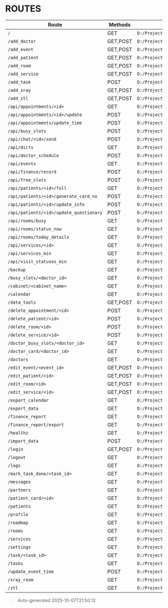 # ROUTES

| Route | Methods | File |
|---|---|---|
| `/` | GET | `D:/Projects/medplatforma/main.py` |
| `/add_doctor` | GET,POST | `D:/Projects/medplatforma/main.py` |
| `/add_event` | GET,POST | `D:/Projects/medplatforma/main.py` |
| `/add_patient` | GET,POST | `D:/Projects/medplatforma/main.py` |
| `/add_room` | GET,POST | `D:/Projects/medplatforma/main.py` |
| `/add_service` | GET,POST | `D:/Projects/medplatforma/main.py` |
| `/add_task` | POST | `D:/Projects/medplatforma/main.py` |
| `/add_xray` | GET,POST | `D:/Projects/medplatforma/main.py` |
| `/add_ztl` | GET,POST | `D:/Projects/medplatforma/main.py` |
| `/api/appointments/<id>` | GET | `D:/Projects/medplatforma/main.py` |
| `/api/appointments/<id>/update` | POST | `D:/Projects/medplatforma/main.py` |
| `/api/appointments/update_time` | POST | `D:/Projects/medplatforma/main.py` |
| `/api/busy_slots` | POST | `D:/Projects/medplatforma/main.py` |
| `/api/chat/<id>/send` | POST | `D:/Projects/medplatforma/main.py` |
| `/api/dicts` | GET | `D:/Projects/medplatforma/main.py` |
| `/api/doctor_schedule` | POST | `D:/Projects/medplatforma/main.py` |
| `/api/events` | GET | `D:/Projects/medplatforma/main.py` |
| `/api/finance/record` | POST | `D:/Projects/medplatforma/main.py` |
| `/api/free_slots` | POST | `D:/Projects/medplatforma/main.py` |
| `/api/patients/<id>/full` | GET | `D:/Projects/medplatforma/main.py` |
| `/api/patients/<id>/generate_card_no` | POST | `D:/Projects/medplatforma/main.py` |
| `/api/patients/<id>/update_info` | POST | `D:/Projects/medplatforma/main.py` |
| `/api/patients/<id>/update_questionary` | POST | `D:/Projects/medplatforma/main.py` |
| `/api/rooms/busy` | GET | `D:/Projects/medplatforma/main.py` |
| `/api/rooms/status_now` | GET | `D:/Projects/medplatforma/main.py` |
| `/api/rooms/today_details` | GET | `D:/Projects/medplatforma/main.py` |
| `/api/services/<id>` | GET | `D:/Projects/medplatforma/main.py` |
| `/api/services_min` | GET | `D:/Projects/medplatforma/main.py` |
| `/api/visit_statuses_min` | GET | `D:/Projects/medplatforma/main.py` |
| `/backup` | GET | `D:/Projects/medplatforma/main.py` |
| `/busy_slots/<doctor_id>` | GET | `D:/Projects/medplatforma/main.py` |
| `/cabinet/<cabinet_name>` | GET | `D:/Projects/medplatforma/main.py` |
| `/calendar` | GET | `D:/Projects/medplatforma/main.py` |
| `/data_tools` | GET,POST | `D:/Projects/medplatforma/main.py` |
| `/delete_appointment/<id>` | POST | `D:/Projects/medplatforma/main.py` |
| `/delete_patient/<id>` | POST | `D:/Projects/medplatforma/main.py` |
| `/delete_room/<id>` | POST | `D:/Projects/medplatforma/main.py` |
| `/delete_service/<id>` | POST | `D:/Projects/medplatforma/main.py` |
| `/doctor_busy_slots/<doctor_id>` | GET | `D:/Projects/medplatforma/main.py` |
| `/doctor_card/<doctor_id>` | GET | `D:/Projects/medplatforma/main.py` |
| `/doctors` | GET | `D:/Projects/medplatforma/main.py` |
| `/edit_event/<event_id>` | GET,POST | `D:/Projects/medplatforma/main.py` |
| `/edit_patient/<id>` | GET,POST | `D:/Projects/medplatforma/main.py` |
| `/edit_room/<id>` | GET,POST | `D:/Projects/medplatforma/main.py` |
| `/edit_service/<id>` | GET,POST | `D:/Projects/medplatforma/main.py` |
| `/export_calendar` | GET | `D:/Projects/medplatforma/main.py` |
| `/export_data` | GET | `D:/Projects/medplatforma/main.py` |
| `/finance_report` | GET | `D:/Projects/medplatforma/main.py` |
| `/finance_report/export` | GET | `D:/Projects/medplatforma/main.py` |
| `/healthz` | GET | `D:/Projects/medplatforma/main.py` |
| `/import_data` | POST | `D:/Projects/medplatforma/main.py` |
| `/login` | GET,POST | `D:/Projects/medplatforma/main.py` |
| `/logout` | GET | `D:/Projects/medplatforma/main.py` |
| `/logs` | GET | `D:/Projects/medplatforma/main.py` |
| `/mark_task_done/<task_id>` | GET | `D:/Projects/medplatforma/main.py` |
| `/messages` | GET | `D:/Projects/medplatforma/main.py` |
| `/partners` | GET | `D:/Projects/medplatforma/main.py` |
| `/patient_card/<id>` | GET | `D:/Projects/medplatforma/main.py` |
| `/patients` | GET | `D:/Projects/medplatforma/main.py` |
| `/profile` | GET | `D:/Projects/medplatforma/main.py` |
| `/roadmap` | GET | `D:/Projects/medplatforma/main.py` |
| `/rooms` | GET | `D:/Projects/medplatforma/main.py` |
| `/services` | GET | `D:/Projects/medplatforma/main.py` |
| `/settings` | GET | `D:/Projects/medplatforma/main.py` |
| `/task/<task_id>` | GET | `D:/Projects/medplatforma/main.py` |
| `/tasks` | GET | `D:/Projects/medplatforma/main.py` |
| `/update_event_time` | POST | `D:/Projects/medplatforma/main.py` |
| `/xray_room` | GET | `D:/Projects/medplatforma/main.py` |
| `/ztl` | GET | `D:/Projects/medplatforma/main.py` |

> Auto-generated 2025-10-07T21:50:12